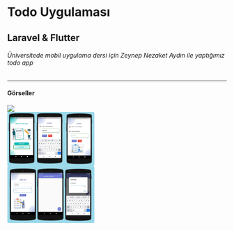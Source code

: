 # Todo Uygulaması
## Laravel & Flutter
###### Üniversitede mobil uygulama dersi için Zeynep Nezaket Aydın ile yaptığımız todo app
---
#### Görseller

<div align="center" style="display:flex; flex-direction:column; flex-wrap:nowrap; width:800px;">
    <img style="width:200px;" src="./readme/mobil_onizleme.gif" />
    <img style='width:200px' src="./readme/mobil1.jpg" />
   <img style='width:200px' src="./readme/mobil2.jpg" />
</div>
